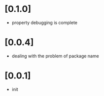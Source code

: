 # [0.1.0]

- property debugging is complete

# [0.0.4]
- dealing with the problem of package name


# [0.0.1]
- init